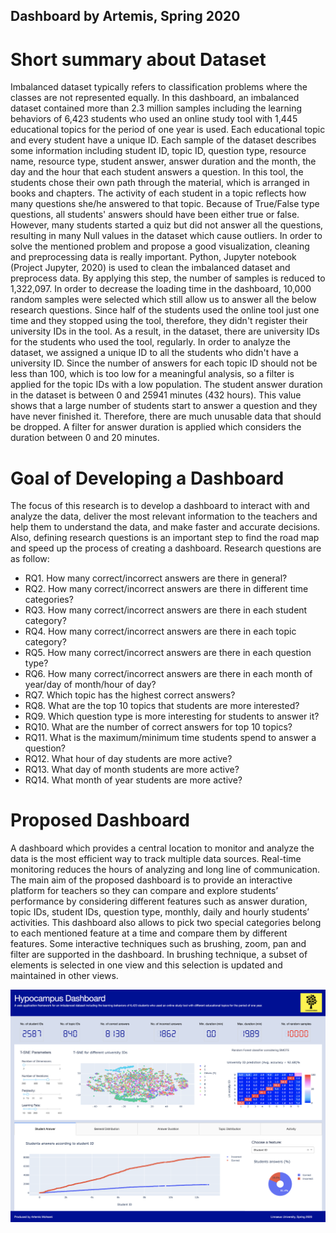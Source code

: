 Dashboard by Artemis, Spring 2020
---------------------------------------

# Short summary about Dataset
Imbalanced dataset typically refers to classification problems where the classes are not represented equally. In this dashboard, an imbalanced dataset contained more than 2.3 million samples including the learning behaviors of 6,423 students who used an online study tool with 1,445 educational topics for the period of one year is used. Each educational topic and every student have a unique ID. Each sample of the dataset describes some information including student ID, topic ID, question type, resource name, resource type, student answer, answer duration and the month, the day and the hour that each student answers a question. 
In this tool, the students chose their own path through the material, which is arranged in books and chapters. The activity of each student in a topic reflects how many questions she/he answered to that topic. Because of True/False type questions, all students' answers should have been either true or false. However, many students started a quiz but did not answer all the questions, resulting in many Null values in the dataset which cause outliers. In order to solve the mentioned problem and propose a good visualization, cleaning and preprocessing data is really important. Python, Jupyter notebook (Project Jupyter, 2020) is used to clean the imbalanced dataset and preprocess data. By applying this step, the number of samples is reduced to 1,322,097. In order to decrease the loading time in the dashboard, 10,000 random samples were selected which still allow us to answer all the below research questions. 
Since half of the students used the online tool just one time and they stopped using the tool, therefore, they didn't register their university IDs in the tool. As a result, in the dataset, there are university IDs for the students who used the tool, regularly.  In order to analyze the dataset, we assigned a unique ID to all the students who didn't have a university ID. Since the number of answers for each topic ID should not be less than 100, which is too low for a meaningful analysis, so a filter is applied for the topic IDs with a low population.
The student answer duration in the dataset is between 0 and 25941 minutes (432 hours). This value shows that a large number of students start to answer a question and they have never finished it. Therefore, there are much unusable data that should be dropped. A filter for answer duration is applied which considers the duration between 0 and 20 minutes.

# Goal of Developing a Dashboard
The focus of this research is to develop a dashboard to interact with and analyze the data, deliver the most relevant information to the teachers and help them to understand the data, and make faster and accurate decisions. Also, defining research questions is an important step to find the road map and speed up the process of creating a dashboard.  Research questions are as follow:


* RQ1.	How many correct/incorrect answers are there in general?
* RQ2.	How many correct/incorrect answers are there in different time categories? 
* RQ3.	How many correct/incorrect answers are there in each student category?
* RQ4.	How many correct/incorrect answers are there in each topic category?
* RQ5.	How many correct/incorrect answers are there in each question type?
* RQ6.	How many correct/incorrect answers are there in each month of year/day of month/hour of day?
* RQ7.	Which topic has the highest correct answers? 
* RQ8.	What are the top 10 topics that students are more interested? 
* RQ9.	Which question type is more interesting for students to answer it? 
* RQ10.	What are the number of correct answers for top 10 topics?
* RQ11.	What is the maximum/minimum time students spend to answer a question?
* RQ12.	What hour of day students are more active?
* RQ13.	What day of month students are more active?
* RQ14.	What month of year students are more active?


# Proposed Dashboard
A dashboard which provides a central location to monitor and analyze the data is the most efficient way to track multiple data sources. Real-time monitoring reduces the hours of analyzing and long line of communication. 
The main aim of the proposed dashboard is to provide an interactive platform for teachers so they can compare and explore students’ performance by considering different features such as answer duration, topic IDs, student IDs, question type, monthly, daily and hourly students’ activities. This dashboard also allows to pick two special categories belong to each mentioned feature at a time and compare them by different features. Some interactive techniques such as brushing, zoom, pan and filter are supported in the dashboard. In brushing technique, a subset of elements is selected in one view and this selection is updated and maintained in other views.

![GitHub Logo](/Dashboard.png)
